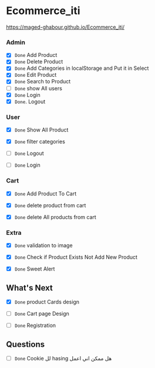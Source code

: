 # Ecommerce_iti

https://maged-ghabour.github.io/Ecommerce_iti/



### Admin

- [x] `Done`      Add Product  
- [x] `Done`      Delete Product
- [x] `Done`      Add Categories in localStorage and Put it in Select
- [x] `Done`      Edit Product
- [x] `Done`      Search to Product
- [ ] `Done`      show All users
- [x] `Done`      Login
- [x] `Done`.     Logout

### User

- [x] `Done`  Show All Product
- [x] `Done`    filter categories
- [ ] `Done`    Logout
- [ ] `Done`     Login



### Cart
- [x] `Done`  Add Product To Cart
- [x] `Done`  delete product from cart
- [x] `Done`  delete All products from cart



### Extra
- [x] `Done`  validation to image 
- [x] `Done`  Check if Product Exists Not Add New Product
- [x] `Done`  Sweet Alert


## What's Next 
- [x] `Done`  product Cards design 
- [ ] `Done`  Cart page Design 
- [ ] `Done`  Registration 



## Questions 
 - [ ] `Done`   Cookie  لل   hasing  هل ممكن اني اعمل   

